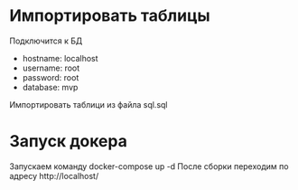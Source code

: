 # Импортировать таблицы
Подключится к БД
- hostname: localhost
- username: root
- password: root
- database: mvp

Импортировать таблици из файла sql.sql
# Запуск докера
Запускаем команду docker-compose up -d
После сборки переходим по адресу http://localhost/